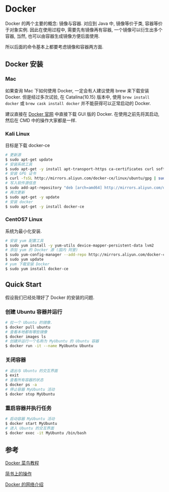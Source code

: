 # Docker

Docker 的两个主要的概念: 镜像与容器. 对应到 Java 中, 镜像等价于类, 容器等价于对象实例. 因此在使用过程中, 需要先有镜像再有容器, 一个镜像可以衍生出多个容器, 当然, 也可以由容器生成镜像方便后面使用. 

所以后面的命令基本上都要考虑镜像和容器两方面. 

## Docker 安装

### Mac
如果查询 Mac 下如何使用 Docker, 一定会有人建议使用 brew 来下载安装 Docker. 但是经过多次试验, 在 Catalina(10.15) 版本中, 使用 `brew install docker` 或 `brew cask install docker` 并不能获得可以正常启动的 Docker. 

建议直接在 [Docker 官网](www.docker.com) 中直接下载 GUI 版的 Docker. 在使用之前先将其启动, 然后在 CMD 中的操作大家都是一样. 

### Kali Linux

目标是下载 docker-ce

``` sh
# 更新源
$ sudo apt-get update
# 安装系统工具
$ sudo apt-get -y install apt-transport-https ca-certificates curl software-properties-common
# 安装 GPG 证书
$ curl -fsSL http://mirrors.aliyun.com/docker-ce/linux/ubuntu/gpg | sudo apt-key add -
# 写入软件源信息
$ sudo add-apt-repository "deb [arch=amd64] http://mirrors.aliyun.com/docker-ce/linux/ubuntu $(lsb_release -cs) stable"
# 再次更新
$ sudo apt-get -y update
# 安装 docker
$ sudo apt-get -y install docker-ce
```

### CentOS7 Linux

系统为最小化安装. 

``` sh
# 安装 yum 配置工具
$ sudo yum install -y yum-utils device-mapper-persistent-data lvm2
# 添加 yum 的 Docker 源 (国内 阿里)
$ sudo yum-config-manager --add-repo http://mirrors.aliyun.com/docker-ce/linux/centos/docker-ce.repo
$ sudo yum update
# yum 下载安装 Docker
$ sudo yum install docker-ce
```

## Quick Start
假设我们已经处理好了 Docker 的安装的问题. 

### 创建 Ubuntu 容器并运行
``` sh
# 拉一个 Ubuntu 的镜像. 
$ docker pull ubuntu
# 查看本地都有哪些镜像
$ docker images ls
# 创建并运行一个名称为 MyUbuntu 的 Ubuntu 容器
$ docker run -it --name MyUbuntu Ubuntu
```

### 关闭容器
``` sh
# 退出与 Ubuntu 的交互界面
$ exit
# 查看所有容器的状态
$ docker ps -a
# 停止容器 MyUbuntu 活动
$ docker stop MyUbuntu
```

### 重启容器并执行任务
``` sh
# 启动容器 MyUbuntu 活动
$ docker start MyUbuntu
# 进入 Ubuntu 的交互界面
$ docker exec -it MyUbuntu /bin/bash
```

<!-- ## 几个比较重要的命令的总结
- run 对镜像的操作, 从镜像创建(必要的时候 pull)容器, 并让容器 start 起来执行某项任务 
- exec 对容器的操作, 让一个 start 了的镜像执行某项任务.
- commit 可以看做是 run 的拟操作, 从一个容器生成一个镜像.
- build 使用 Docker File 创建容器. -->


## 参考
[Docker 菜鸟教程](https://www.runoob.com/docker/docker-tutorial.html)

[简书上的操作](https://www.jianshu.com/p/f43eb65c2d3b)

[Docker 的网络介绍](https://www.cnblogs.com/wade-luffy/p/6594843.html)

